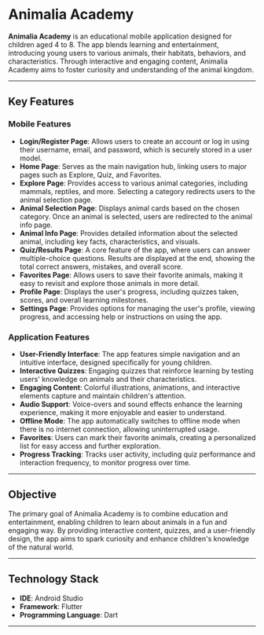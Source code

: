 # Animalia Academy

**Animalia Academy** is an educational mobile application designed for children aged 4 to 8. The app blends learning and entertainment, introducing young users to various animals, their habitats, behaviors, and characteristics. Through interactive and engaging content, Animalia Academy aims to foster curiosity and understanding of the animal kingdom.

---

## Key Features

### **Mobile Features**
- **Login/Register Page**: Allows users to create an account or log in using their username, email, and password, which is securely stored in a user model.
- **Home Page**: Serves as the main navigation hub, linking users to major pages such as Explore, Quiz, and Favorites.
- **Explore Page**: Provides access to various animal categories, including mammals, reptiles, and more. Selecting a category redirects users to the animal selection page.
- **Animal Selection Page**: Displays animal cards based on the chosen category. Once an animal is selected, users are redirected to the animal info page.
- **Animal Info Page**: Provides detailed information about the selected animal, including key facts, characteristics, and visuals.
- **Quiz/Results Page**: A core feature of the app, where users can answer multiple-choice questions. Results are displayed at the end, showing the total correct answers, mistakes, and overall score.
- **Favorites Page**: Allows users to save their favorite animals, making it easy to revisit and explore those animals in more detail.
- **Profile Page**: Displays the user's progress, including quizzes taken, scores, and overall learning milestones.
- **Settings Page**: Provides options for managing the user's profile, viewing progress, and accessing help or instructions on using the app.

### **Application Features**
- **User-Friendly Interface**: The app features simple navigation and an intuitive interface, designed specifically for young children.
- **Interactive Quizzes**: Engaging quizzes that reinforce learning by testing users' knowledge on animals and their characteristics.
- **Engaging Content**: Colorful illustrations, animations, and interactive elements capture and maintain children's attention.
- **Audio Support**: Voice-overs and sound effects enhance the learning experience, making it more enjoyable and easier to understand.
- **Offline Mode**: The app automatically switches to offline mode when there is no internet connection, allowing uninterrupted usage.
- **Favorites**: Users can mark their favorite animals, creating a personalized list for easy access and further exploration.
- **Progress Tracking**: Tracks user activity, including quiz performance and interaction frequency, to monitor progress over time.

---

## Objective
The primary goal of Animalia Academy is to combine education and entertainment, enabling children to learn about animals in a fun and engaging way. By providing interactive content, quizzes, and a user-friendly design, the app aims to spark curiosity and enhance children's knowledge of the natural world.

---

## Technology Stack
- **IDE**: Android Studio
- **Framework**: Flutter
- **Programming Language**: Dart

---
